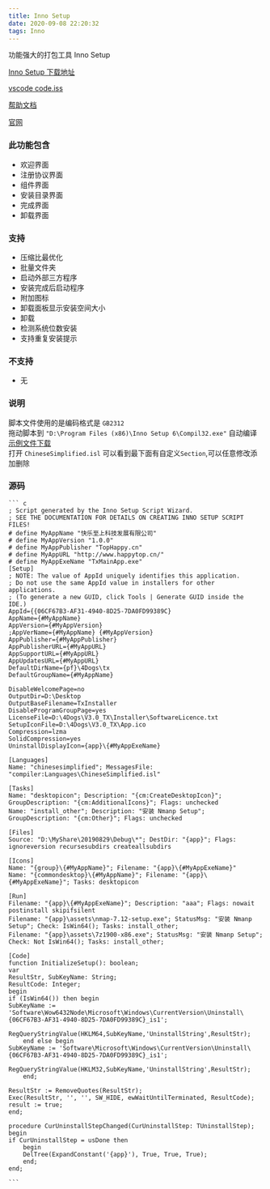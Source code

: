 ```yaml
---
title: Inno Setup
date: 2020-09-08 22:20:32
tags: Inno
---
```


功能强大的打包工具 Inno Setup

[Inno Setup 下载地址](https://jrsoftware.org/isdl.php)

[vscode code.iss](https://github.com/Microsoft/vscode/blob/master/build/win32/code.iss)

[帮助文档](https://jrsoftware.org/ishelp/index.php)

[官网](https://jrsoftware.org/isinfo.php)

### 此功能包含

- 欢迎界面
- 注册协议界面
- 组件界面
- 安装目录界面
- 完成界面
- 卸载界面

### 支持

- 压缩比最优化
- 批量文件夹
- 启动外部三方程序
- 安装完成后启动程序
- 附加图标
- 卸载面板显示安装空间大小
- 卸载
- 检测系统位数安装
- 支持重复安装提示

### 不支持

- 无

### 说明

脚本文件使用的是编码格式是 `GB2312`  
拖动脚本到 `"D:\Program Files (x86)\Inno Setup 6\Compil32.exe"` 自动编译  
[示例文件下载](../../../assets/posts/inno_setup.iss)  
打开 `ChineseSimplified.isl` 可以看到最下面有自定义`Section`,可以任意修改添加删除

### 源码

    ``` c
    ; Script generated by the Inno Setup Script Wizard.
    ; SEE THE DOCUMENTATION FOR DETAILS ON CREATING INNO SETUP SCRIPT FILES!
    # define MyAppName "快乐至上科技发展有限公司"
    # define MyAppVersion "1.0.0"
    # define MyAppPublisher "TopHappy.cn"
    # define MyAppURL "http://www.happytop.cn/"
    # define MyAppExeName "TxMainApp.exe"
    [Setup]
    ; NOTE: The value of AppId uniquely identifies this application.
    ; Do not use the same AppId value in installers for other applications.
    ; (To generate a new GUID, click Tools | Generate GUID inside the IDE.)
    AppId={{06CF67B3-AF31-4940-8D25-7DA0FD99389C}
    AppName={#MyAppName}
    AppVersion={#MyAppVersion}
    ;AppVerName={#MyAppName} {#MyAppVersion}
    AppPublisher={#MyAppPublisher}
    AppPublisherURL={#MyAppURL}
    AppSupportURL={#MyAppURL}
    AppUpdatesURL={#MyAppURL}
    DefaultDirName={pf}\4Dogs\tx
    DefaultGroupName={#MyAppName}

    DisableWelcomePage=no
    OutputDir=D:\Desktop
    OutputBaseFilename=TxInstaller
    DisableProgramGroupPage=yes
    LicenseFile=D:\4Dogs\V3.0_TX\Installer\SoftwareLicence.txt
    SetupIconFile=D:\4Dogs\V3.0_TX\App.ico
    Compression=lzma
    SolidCompression=yes
    UninstallDisplayIcon={app}\{#MyAppExeName}

    [Languages]
    Name: "chinesesimplified"; MessagesFile: "compiler:Languages\ChineseSimplified.isl"

    [Tasks]
    Name: "desktopicon"; Description: "{cm:CreateDesktopIcon}"; GroupDescription: "{cm:AdditionalIcons}"; Flags: unchecked
    Name: "install_other"; Description: "安装 Nmanp Setup"; GroupDescription: "{cm:Other}"; Flags: unchecked

    [Files]
    Source: "D:\MyShare\20190829\Debug\*"; DestDir: "{app}"; Flags: ignoreversion recursesubdirs createallsubdirs

    [Icons]
    Name: "{group}\{#MyAppName}"; Filename: "{app}\{#MyAppExeName}"
    Name: "{commondesktop}\{#MyAppName}"; Filename: "{app}\{#MyAppExeName}"; Tasks: desktopicon

    [Run]
    Filename: "{app}\{#MyAppExeName}"; Description: "aaa"; Flags: nowait postinstall skipifsilent
    Filename: "{app}\assets\nmap-7.12-setup.exe"; StatusMsg: "安装 Nmanp Setup"; Check: IsWin64(); Tasks: install_other;
    Filename: "{app}\assets\7z1900-x86.exe"; StatusMsg: "安装 Nmanp Setup"; Check: Not IsWin64(); Tasks: install_other;

    [Code]
    function InitializeSetup(): boolean;
    var
    ResultStr, SubKeyName: String;
    ResultCode: Integer;
    begin
    if (IsWin64()) then begin
    SubKeyName := 'Software\Wow6432Node\Microsoft\Windows\CurrentVersion\Uninstall\{06CF67B3-AF31-4940-8D25-7DA0FD99389C}_is1';
        RegQueryStringValue(HKLM64,SubKeyName,'UninstallString',ResultStr);
        end else begin
    SubKeyName := 'Software\Microsoft\Windows\CurrentVersion\Uninstall\{06CF67B3-AF31-4940-8D25-7DA0FD99389C}_is1';
        RegQueryStringValue(HKLM32,SubKeyName,'UninstallString',ResultStr);
        end;

    ResultStr := RemoveQuotes(ResultStr);
    Exec(ResultStr, '', '', SW_HIDE, ewWaitUntilTerminated, ResultCode);
    result := true;
    end;

    procedure CurUninstallStepChanged(CurUninstallStep: TUninstallStep);
    begin
    if CurUninstallStep = usDone then
        begin
        DelTree(ExpandConstant('{app}'), True, True, True);
        end;
    end;

    ```
